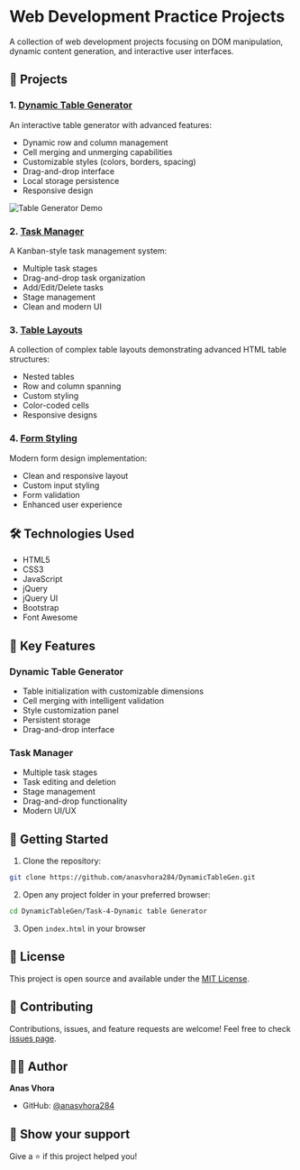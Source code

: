 # Web Development Practice Projects

A collection of web development projects focusing on DOM manipulation, dynamic content generation, and interactive user interfaces.

## 🚀 Projects

### 1. [Dynamic Table Generator](Task-4-Dynamic%20table%20Generator/)

An interactive table generator with advanced features:

-   Dynamic row and column management
-   Cell merging and unmerging capabilities
-   Customizable styles (colors, borders, spacing)
-   Drag-and-drop interface
-   Local storage persistence
-   Responsive design

![Table Generator Demo](path-to-demo-image.gif)

### 2. [Task Manager](Task-6-ToDoList/)

A Kanban-style task management system:

-   Multiple task stages
-   Drag-and-drop task organization
-   Add/Edit/Delete tasks
-   Stage management
-   Clean and modern UI

### 3. [Table Layouts](Task-1/)

A collection of complex table layouts demonstrating advanced HTML table structures:

-   Nested tables
-   Row and column spanning
-   Custom styling
-   Color-coded cells
-   Responsive designs

### 4. [Form Styling](Task-2/)

Modern form design implementation:

-   Clean and responsive layout
-   Custom input styling
-   Form validation
-   Enhanced user experience

## 🛠️ Technologies Used

-   HTML5
-   CSS3
-   JavaScript
-   jQuery
-   jQuery UI
-   Bootstrap
-   Font Awesome

## 🎯 Key Features

### Dynamic Table Generator

-   Table initialization with customizable dimensions
-   Cell merging with intelligent validation
-   Style customization panel
-   Persistent storage
-   Drag-and-drop interface

### Task Manager

-   Multiple task stages
-   Task editing and deletion
-   Stage management
-   Drag-and-drop functionality
-   Modern UI/UX

## 🚀 Getting Started

1. Clone the repository:

```bash
git clone https://github.com/anasvhora284/DynamicTableGen.git
```

2. Open any project folder in your preferred browser:

```bash
cd DynamicTableGen/Task-4-Dynamic table Generator
```

3. Open `index.html` in your browser

## 📝 License

This project is open source and available under the [MIT License](LICENSE).

## 🤝 Contributing

Contributions, issues, and feature requests are welcome! Feel free to check [issues page](https://github.com/anasvhora284/DynamicTableGen/issues).

## 👨‍💻 Author

**Anas Vhora**

-   GitHub: [@anasvhora284](https://github.com/anasvhora284)

## 🌟 Show your support

Give a ⭐️ if this project helped you!
